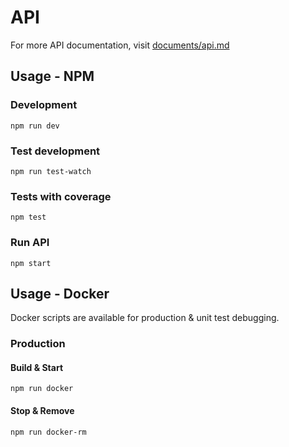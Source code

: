 # API

For more API documentation, visit [documents/api.md](https://github.com/escobard/create-app/blob/master/documentation/api.md)

## Usage - NPM

### Development

`npm run dev`

### Test development

`npm run test-watch`

### Tests with coverage

`npm test`

### Run API

`npm start`

## Usage - Docker

Docker scripts are available for production & unit test debugging.

### Production

#### Build & Start

`npm run docker`

#### Stop & Remove

`npm run docker-rm`